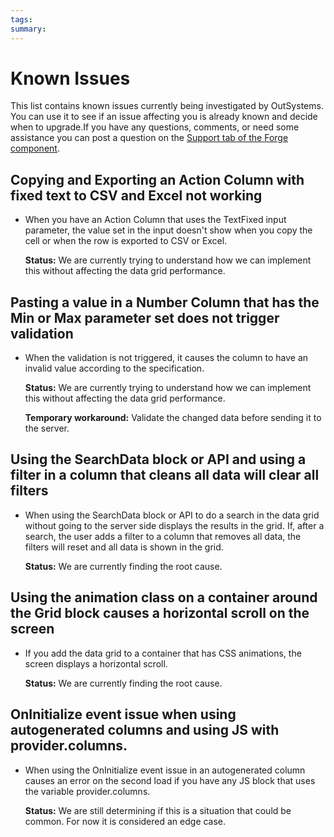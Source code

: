 ```yaml
---
tags:
summary: 
---
```


# Known Issues 

This list contains known issues currently being investigated by OutSystems. You can use it to see if an issue affecting you is already known and decide when to upgrade.If you have any questions, comments, or need some assistance you can post a question on the [Support tab of the Forge component](https://www.outsystems.com/forge/component-discussions/9764/Data+Grid+Reactive). 

## Copying and Exporting an Action Column with fixed text to CSV and Excel not working

* When you have an Action Column that uses the TextFixed input parameter, the value set in the input doesn't show when you copy the cell or when the row is exported to CSV or Excel.

    **Status:** We are currently trying to understand how we can implement this without affecting the data grid performance.

## Pasting a value in a Number Column that has the Min or Max parameter set does not trigger validation

* When the validation is not triggered, it causes the column to have an invalid value according to the specification.
    
    **Status:** We are currently trying to understand how we can implement this without affecting the data grid performance.

    **Temporary workaround:** Validate the changed data before sending it to the server.

## Using the SearchData block or API and using a filter in a column that cleans all data will clear all filters

* When using the SearchData block or API to do a search in the data grid without going to the server side displays the results in the grid. If, after a search, the user adds a filter to a column that removes all data, the filters will reset and all data is shown in the grid.

    **Status:** We are currently finding the root cause.

## Using the animation class on a container around the Grid block causes a horizontal scroll on the screen

* If you add the data grid to a container that has CSS animations, the screen displays a horizontal scroll.

    **Status:** We are currently finding the root cause.

## OnInitialize event issue when using autogenerated columns and using JS with provider.columns.

* When using the OnInitialize event issue in an autogenerated column causes an error on the second load if you have any JS block that uses the variable provider.columns.
    
    **Status:** We are still determining if this is a situation that could be common. For now it is considered an edge case.
